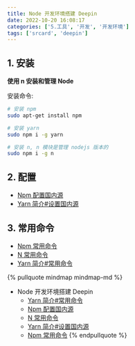 ```yaml
---
title: Node 开发环境搭建 Deepin
date: 2022-10-20 16:08:17
categories: ['5.工具', '开发', '开发环境']
tags: ['srcard', 'deepin']
---
```

  
  
## 1. 安装

**使用 n 安装和管理 Node**

安装命令:

```sh
# 安装 npm
sudo apt-get install npm

# 安装 yarn
sudo npm i -g yarn

# 安装 n, n 模块是管理 nodejs 版本的
sudo npm i -g n

```
    
  
## 2. 配置

- [Npm 配置国内源](../1147d6dfd41190e9c83dd723ff1803dc5516c66f)
- [Yarn 简介#设置国内源](../696c5673813e9eac4d382ce511c432cd8c3dcc4f/#设置国内源)
  
  
## 3. 常用命令

- [Npm 常用命令](../3891bc44a6507d046fb5508c9955848ad90bf49c)
- [N 常用命令](../08b6858d1e7f950a80d08062a2a9e8c429243979)
- [Yarn 简介#常用命令](../696c5673813e9eac4d382ce511c432cd8c3dcc4f/#常用命令)





{% pullquote mindmap mindmap-md %}
- Node 开发环境搭建 Deepin
  - [Yarn 简介#常用命令](../696c5673813e9eac4d382ce511c432cd8c3dcc4f/#常用命令)
  - [Npm 配置国内源](../1147d6dfd41190e9c83dd723ff1803dc5516c66f)
  - [N 常用命令](../08b6858d1e7f950a80d08062a2a9e8c429243979)
  - [Yarn 简介#设置国内源](../696c5673813e9eac4d382ce511c432cd8c3dcc4f/#设置国内源)
  - [Npm 常用命令](../3891bc44a6507d046fb5508c9955848ad90bf49c)
{% endpullquote %}